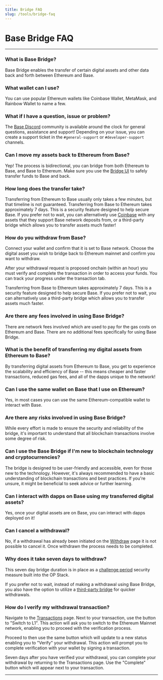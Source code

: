 ```yaml
---
title: Bridge FAQ
slug: /tools/bridge-faq
---
```


# Base Bridge FAQ

---

### What is Base Bridge?

Base Bridge enables the transfer of certain digital assets and other data back and forth between Ethereum and Base.

### What wallet can I use?

You can use popular Ethereum wallets like Coinbase Wallet, MetaMask, and Rainbow Wallet to name a few.

### What if I have a question, issue or problem?

The [Base Discord](https://base.org/discord) community is available around the clock for general questions, assistance and support! Depending on your issue, you can create a support ticket in the `#general-support` or `#developer-support` channels.

### Can I move my assets back to Ethereum from Base?

Yep! The process is bidirectional, you can bridge from both Ethereum to Base, and Base to Ethereum. Make sure you use the [Bridge UI](https://bridge.base.org/withdraw) to safely transfer funds to Base and back.

### How long does the transfer take?

Transferring from Ethereum to Base usually only takes a few minutes, but that timeline is not guaranteed. Transferring from Base to Ethereum takes approximately 7 days. This is a security feature designed to help secure Base. If you prefer not to wait, you can alternatively use [Coinbase](https://coinbase.com) with any assets that they support Base network deposits from, or a third-party bridge which allows you to transfer assets much faster!

### How do you withdraw from Base?

Connect your wallet and confirm that it is set to Base network. Choose the digital asset you wish to bridge back to Ethereum mainnet and confirm you want to withdraw.

After your withdrawal request is proposed onchain (within an hour) you must verify and complete the transaction in order to access your funds. You can track your progress under the transaction tab.

Transferring from Base to Ethereum takes approximately 7 days. This is a security feature designed to help secure Base. If you prefer not to wait, you can alternatively use a third-party bridge which allows you to transfer assets much faster.

### Are there any fees involved in using Base Bridge?

There are network fees involved which are used to pay for the gas costs on Ethereum and Base. There are no additional fees specifically for using Base Bridge.

### What is the benefit of transferring my digital assets from Ethereum to Base?

By transferring digital assets from Ethereum to Base, you get to experience the scalability and efficiency of Base -- this means cheaper and faster transactions, reduced gas fees, and all of the dapps unique to the network!

### Can I use the same wallet on Base that I use on Ethereum?

Yes, in most cases you can use the same Ethereum-compatible wallet to interact with Base.

### Are there any risks involved in using Base Bridge?

While every effort is made to ensure the security and reliability of the bridge, it's important to understand that all blockchain transactions involve some degree of risk.

### Can I use the Base Bridge if I'm new to blockchain technology and cryptocurrencies?

The bridge is designed to be user-friendly and accessible, even for those new to the technology. However, it's always recommended to have a basic understanding of blockchain transactions and best practices. If you're unsure, it might be beneficial to seek advice or further learning.

### Can I interact with dapps on Base using my transferred digital assets?

Yes, once your digital assets are on Base, you can interact with dapps deployed on it!

### Can I cancel a withdrawal?

No, if a withdrawal has already been initiated on the [Withdraw](https://bridge.base.org/withdraw) page it is not possible to cancel it. Once withdrawn the process needs to be completed.

### Why does it take seven days to withdraw?

This seven day bridge duration is in place as a [challenge period](https://community.optimism.io/docs/developers/bridge/messaging/#fees-for-l2-%E2%87%92-l1-transactions) security measure built into the OP Stack.

If you prefer not to wait, instead of making a withdrawal using Base Bridge, you also have the option to utilize a [third-party bridge](https://base.org/ecosystem?tag=bridge) for quicker withdrawals.

### How do I verify my withdrawal transaction?

Navigate to the [Transactions](https://bridge.base.org/transactions) page. Next to your transaction, use the button to "Switch to L1". This action will ask you to switch to the Ethereum Mainnet network, enabling you to proceed with the verification process.

Proceed to then use the same button which will update to a new status enabling you to "Verify" your withdrawal. This action will prompt you to complete verification with your wallet by signing a transaction.

Seven days after you have verified your withdrawal, you can complete your withdrawal by returning to the Transactions page. Use the "Complete" button which will appear next to your transaction.

---
